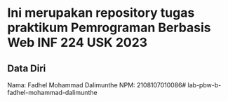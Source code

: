 # Ini merupakan repository tugas praktikum Pemrograman Berbasis Web INF 224 USK 2023
 
## Data Diri
 
Nama: Fadhel Mohammad Dalimunthe
NPM: 2108107010086# lab-pbw-b-fadhel-mohammad-dalimunthe
